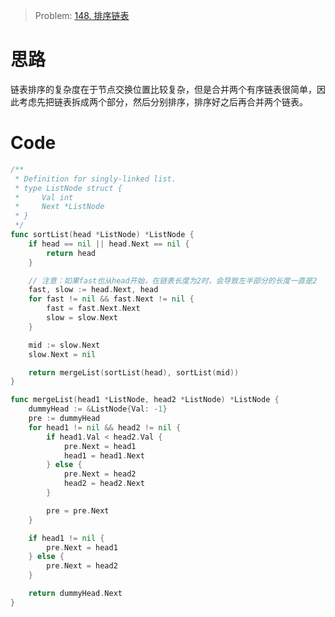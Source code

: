 
> Problem: [148. 排序链表](https://leetcode.cn/problems/sort-list/description/)


# 思路
链表排序的复杂度在于节点交换位置比较复杂，但是合并两个有序链表很简单，因此考虑先把链表拆成两个部分，然后分别排序，排序好之后再合并两个链表。


# Code
```go
/**
 * Definition for singly-linked list.
 * type ListNode struct {
 *     Val int
 *     Next *ListNode
 * }
 */
func sortList(head *ListNode) *ListNode {
	if head == nil || head.Next == nil {
		return head
	}

    // 注意：如果fast也从head开始，在链表长度为2时，会导致左半部分的长度一直是2
	fast, slow := head.Next, head
	for fast != nil && fast.Next != nil {
		fast = fast.Next.Next
		slow = slow.Next
	}

	mid := slow.Next
	slow.Next = nil

	return mergeList(sortList(head), sortList(mid))
}

func mergeList(head1 *ListNode, head2 *ListNode) *ListNode {
	dummyHead := &ListNode{Val: -1}
	pre := dummyHead
	for head1 != nil && head2 != nil {
		if head1.Val < head2.Val {
			pre.Next = head1
			head1 = head1.Next
		} else {
			pre.Next = head2
			head2 = head2.Next
		}

		pre = pre.Next
	}

	if head1 != nil {
		pre.Next = head1
	} else {
		pre.Next = head2
	}

	return dummyHead.Next
}
```
